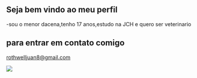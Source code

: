 ## Seja bem vindo ao meu perfil ##
-sou o menor dacena,tenho 17 anos,estudo na JCH e quero ser veterinario
## para entrar em contato comigo ##
rothwelljuan8@gmail.com

![](https://media1.tenor.com/m/-cQWzpkkqT0AAAAd/grau-moto.gif)

